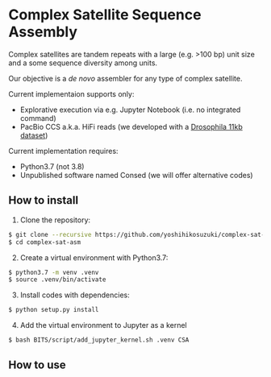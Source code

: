 # Complex Satellite Sequence Assembly

Complex satellites are tandem repeats with a large (e.g. >100 bp) unit size and a some sequence diversity among units.

Our objective is a *de novo* assembler for any type of complex satellite.

Current implementaion supports only:
- Explorative execution via e.g. Jupyter Notebook (i.e. no integrated command)
- PacBio CCS a.k.a. HiFi reads (we developed with a [Drosophila 11kb dataset](https://www.ncbi.nlm.nih.gov/sra/SRX6717171))

Current implementation requires:
- Python3.7 (not 3.8)
- Unpublished software named Consed (we will offer alternative codes)

## How to install

1. Clone the repository:

```bash
$ git clone --recursive https://github.com/yoshihikosuzuki/complex-sat-asm
$ cd complex-sat-asm
```

2. Create a virtual environment with Python3.7:

```bash
$ python3.7 -m venv .venv
$ source .venv/bin/activate
```

3. Install codes with dependencies:

```bash
$ python setup.py install
```

4. Add the virtual environment to Jupyter as a kernel

```bash
$ bash BITS/script/add_jupyter_kernel.sh .venv CSA
```

## How to use

